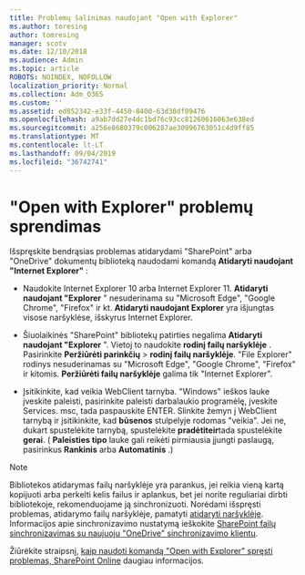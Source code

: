```yaml
---
title: Problemų šalinimas naudojant "Open with Explorer"
ms.author: toresing
author: tomresing
manager: scotv
ms.date: 12/10/2018
ms.audience: Admin
ms.topic: article
ROBOTS: NOINDEX, NOFOLLOW
localization_priority: Normal
ms.collection: Adm_O365
ms.custom: ''
ms.assetid: ed852342-e33f-4450-8400-63d30df09476
ms.openlocfilehash: a9ab7dd27e4dc1bd76c93cc81260616063e638ed
ms.sourcegitcommit: a256e8680379c006287ae30996763051c4d9ff85
ms.translationtype: MT
ms.contentlocale: lt-LT
ms.lasthandoff: 09/04/2019
ms.locfileid: "36742741"
---
```

# <a name="fix-problems-with-open-with-explorer"></a>"Open with Explorer" problemų sprendimas

Išspręskite bendrąsias problemas atidarydami "SharePoint" arba "OneDrive" dokumentų biblioteką naudodami komandą **Atidaryti naudojant "Internet Explorer"** : 
  
- Naudokite Internet Explorer 10 arba Internet Explorer 11. **Atidaryti naudojant "Explorer** " nesuderinama su "Microsoft Edge", "Google Chrome", "Firefox" ir kt. **Atidaryti naudojant Explorer** yra išjungtas visose naršyklėse, išskyrus Internet Explorer. 
    
- Šiuolaikinės "SharePoint" bibliotekų patirties negalima **Atidaryti naudojant "Explorer** ". Vietoj to naudokite **rodinį failų naršyklėje** . Pasirinkite **Peržiūrėti parinkčių** \> **rodinį failų naršyklėje**. "File Explorer" rodinys nesuderinamas su "Microsoft Edge", "Google Chrome", "Firefox" ir kitomis. **Peržiūrėti failų naršyklėje** galima tik "Internet Explorer". 
    
- Įsitikinkite, kad veikia WebClient tarnyba. "Windows" ieškos lauke įveskite paleisti, pasirinkite paleisti darbalaukio programėlę, įveskite Services. msc, tada paspauskite ENTER. Slinkite žemyn į WebClient tarnybą ir įsitikinkite, kad **būsenos** stulpelyje rodomas "veikia". Jei ne, dukart spustelėkite tarnybą, spustelėkite **pradėtiteir**tada spustelėkite **gerai**. ( **Paleisties tipo** lauke gali reikėti pirmiausia įjungti paslaugą, pasirinkus **Rankinis** arba **Automatinis** .) 
    
> [!NOTE]
> Bibliotekos atidarymas failų naršyklėje yra parankus, jei reikia vieną kartą kopijuoti arba perkelti kelis failus ir aplankus, bet jei norite reguliariai dirbti bibliotekoje, rekomenduojame ją sinchronizuoti. Norėdami išspręsti problemas, atidarymo failų naršyklėje, pamatyti [atidaryti naršyklėje](https://go.microsoft.com/fwlink/?linkid=871665). Informacijos apie sinchronizavimo nustatymą ieškokite [SharePoint failų sinchronizavimas su naujuoju "OneDrive" sinchronizavimo klientu](https://go.microsoft.com/fwlink/?linkid=871666).
  
Žiūrėkite straipsnį, [kaip naudoti komandą "Open with Explorer" spręsti problemas, SharePoint Online](https://docs.microsoft.com/sharepoint/support/lists-and-libraries/troubleshoot-issues-using-open-with-explorer) daugiau informacijos. 
  

